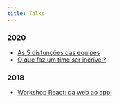 ```yaml
---
title: Talks
---
```


### 2020
- [As 5 disfunções ​das equipes](https://slides.com/diegocosta/5-disfuncoes-equipes)
- [O que faz um time ser incrível?](https://slides.com/diegocosta/time-incrivel)

### 2018
- [Workshop React: da web ao app!](https://slides.com/diegocosta/workshop-react-da-web-ao-app)


